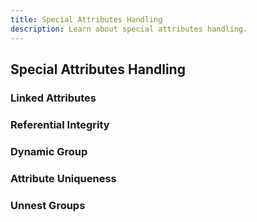 ```yaml
---
title: Special Attributes Handling
description: Learn about special attributes handling. 
---
```


## Special Attributes Handling

### Linked Attributes

### Referential Integrity

### Dynamic Group

### Attribute Uniqueness

### Unnest Groups
